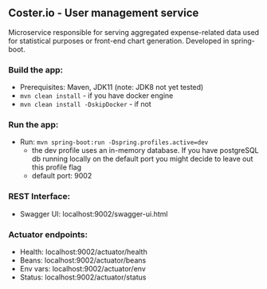## Coster.io - User management service

Microservice responsible for serving aggregated expense-related data used for statistical purposes or front-end chart generation.
Developed in spring-boot.

### Build the app:
* Prerequisites: Maven, JDK11 (note: JDK8 not yet tested)
* `mvn clean install` - if you have docker engine
* `mvn clean install -DskipDocker` - if not

### Run the app:
- Run: `mvn spring-boot:run -Dspring.profiles.active=dev`
    - the dev profile uses an in-memory database. If you have postgreSQL db running locally on the default port you might decide to leave out this profile flag
    - default port: 9002
    
### REST Interface:
- Swagger UI: localhost:9002/swagger-ui.html

### Actuator endpoints:
- Health: localhost:9002/actuator/health
- Beans: localhost:9002/actuator/beans
- Env vars: localhost:9002/actuator/env
- Status: localhost:9002/actuator/status
